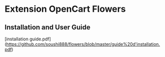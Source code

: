 # Extension OpenCart Flowers
## Installation and User Guide
[installation guide.pdf] (https://github.com/soushi888/flowers/blob/master/guide%20d'installation.pdf) 

